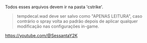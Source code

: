Todos esses arquivos devem ir na pasta 'cstrike'.

> tempdecal.wad deve ser salvo como "APENAS LEITURA", caso contrário o spray volta ao padrão depois de aplicar qualquer modificação nas configurações in-game.

https://youtube.com/@SessantaY2K
